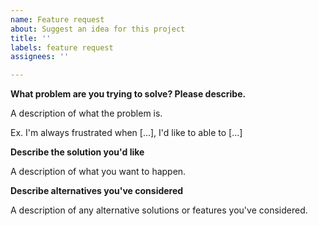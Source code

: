 ```yaml
---
name: Feature request
about: Suggest an idea for this project
title: ''
labels: feature request
assignees: ''

---
```


**What problem are you trying to solve? Please describe.**

A description of what the problem is.

Ex. I'm always frustrated when [...], I'd like to able to [...]

**Describe the solution you'd like**

A description of what you want to happen.

**Describe alternatives you've considered**

A description of any alternative solutions or features you've considered.
